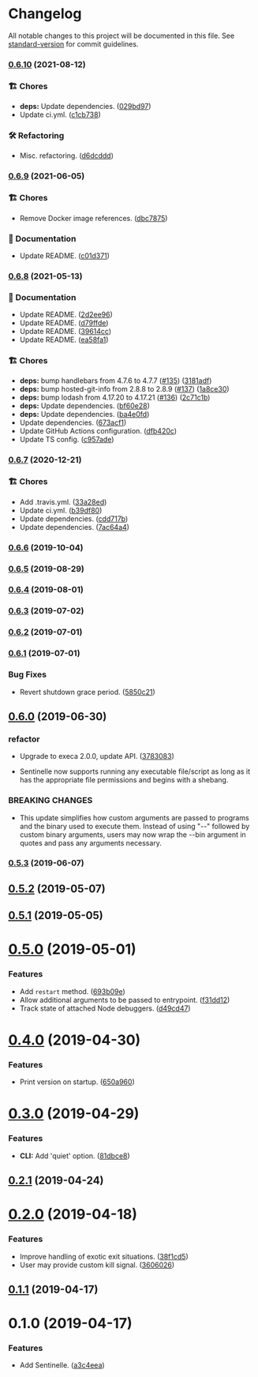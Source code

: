 # Changelog

All notable changes to this project will be documented in this file. See [standard-version](https://github.com/conventional-changelog/standard-version) for commit guidelines.

### [0.6.10](https://github.com/darkobits/sentinelle/compare/v0.6.9...v0.6.10) (2021-08-12)


### 🏗 Chores

* **deps:** Update dependencies. ([029bd97](https://github.com/darkobits/sentinelle/commit/029bd97212658202622b0ec693a2a6124fa0cb44))
* Update ci.yml. ([c1cb738](https://github.com/darkobits/sentinelle/commit/c1cb738536244060ad5b7cd35e3d51cabdb462e8))


### 🛠 Refactoring

* Misc. refactoring. ([d6dcddd](https://github.com/darkobits/sentinelle/commit/d6dcddd9aa371a58037013d907991ced743da414))

### [0.6.9](https://github.com/darkobits/sentinelle/compare/v0.6.8...v0.6.9) (2021-06-05)


### 🏗 Chores

* Remove Docker image references. ([dbc7875](https://github.com/darkobits/sentinelle/commit/dbc787545c3e06a5c0dba8319b213c719b5daa50))


### 📖 Documentation

* Update README. ([c01d371](https://github.com/darkobits/sentinelle/commit/c01d37158fc904f8730e5d909cdfd898581c8df7))

### [0.6.8](https://github.com/darkobits/sentinelle/compare/v0.6.7...v0.6.8) (2021-05-13)


### 📖 Documentation

* Update README. ([2d2ee96](https://github.com/darkobits/sentinelle/commit/2d2ee967cfa4d7b734cdc459c0c653e26dc94068))
* Update README. ([d79ffde](https://github.com/darkobits/sentinelle/commit/d79ffde6941ec077e2b789c6d6eee5a7dbb79194))
* Update README. ([39614cc](https://github.com/darkobits/sentinelle/commit/39614ccbf3fdfbeefff06e715381817e2fa495c6))
* Update README. ([ea58fa1](https://github.com/darkobits/sentinelle/commit/ea58fa10314497006c6d73cad16e024e6e49fac2))


### 🏗 Chores

* **deps:** bump handlebars from 4.7.6 to 4.7.7 ([#135](https://github.com/darkobits/sentinelle/issues/135)) ([3181adf](https://github.com/darkobits/sentinelle/commit/3181adf17d07637f426c58075ac9239f5a2b9129))
* **deps:** bump hosted-git-info from 2.8.8 to 2.8.9 ([#137](https://github.com/darkobits/sentinelle/issues/137)) ([1a8ce30](https://github.com/darkobits/sentinelle/commit/1a8ce309b248836390280806da3dcef1d314b7e4))
* **deps:** bump lodash from 4.17.20 to 4.17.21 ([#136](https://github.com/darkobits/sentinelle/issues/136)) ([2c71c1b](https://github.com/darkobits/sentinelle/commit/2c71c1bdf98bdc97ba62dd9e26f1b075a32bb8aa))
* **deps:** Update dependencies. ([bf60e28](https://github.com/darkobits/sentinelle/commit/bf60e28f90d2f41a7fbded1b9c2957c42e2485c3))
* **deps:** Update dependencies. ([ba4e0fd](https://github.com/darkobits/sentinelle/commit/ba4e0fd13fff24bf24f0c36623d4f0e96a95f657))
* Update dependencies. ([673acf1](https://github.com/darkobits/sentinelle/commit/673acf1fa140e63dfa1f23acc136676cdc8cfde9))
* Update GitHub Actions configuration. ([dfb420c](https://github.com/darkobits/sentinelle/commit/dfb420c8cb5dfb07c4c040479118817622c32705))
* Update TS config. ([c957ade](https://github.com/darkobits/sentinelle/commit/c957ade62cd319488c7d917a9d05f628f5634a98))

### [0.6.7](https://github.com/darkobits/sentinelle/compare/v0.6.6...v0.6.7) (2020-12-21)


### 🏗 Chores

* Add .travis.yml. ([33a28ed](https://github.com/darkobits/sentinelle/commit/33a28ede03b96daebbcf39b6f324347327fc0e3c))
* Update ci.yml. ([b39df80](https://github.com/darkobits/sentinelle/commit/b39df80cf09649b707e8218be2d9d164e32274a0))
* Update dependencies. ([cdd717b](https://github.com/darkobits/sentinelle/commit/cdd717b346302561bb99cb55f6e7d1bcac413188))
* Update dependencies. ([7ac64a4](https://github.com/darkobits/sentinelle/commit/7ac64a430269c0d7f12af6751d2c7adc2bec998b))

### [0.6.6](https://github.com/darkobits/sentinelle/compare/v0.6.5...v0.6.6) (2019-10-04)

### [0.6.5](https://github.com/darkobits/sentinelle/compare/v0.6.4...v0.6.5) (2019-08-29)

### [0.6.4](https://github.com/darkobits/sentinelle/compare/v0.6.3...v0.6.4) (2019-08-01)



### [0.6.3](https://github.com/darkobits/sentinelle/compare/v0.6.2...v0.6.3) (2019-07-02)



### [0.6.2](https://github.com/darkobits/sentinelle/compare/v0.6.1...v0.6.2) (2019-07-01)



### [0.6.1](https://github.com/darkobits/sentinelle/compare/v0.6.0...v0.6.1) (2019-07-01)


### Bug Fixes

* Revert shutdown grace period. ([5850c21](https://github.com/darkobits/sentinelle/commit/5850c21))



## [0.6.0](https://github.com/darkobits/sentinelle/compare/v0.5.3...v0.6.0) (2019-06-30)


### refactor

* Upgrade to execa 2.0.0, update API. ([3783083](https://github.com/darkobits/sentinelle/commit/3783083))

* Sentinelle now supports running any executable file/script as long as it has the appropriate file permissions and begins with a shebang.


### BREAKING CHANGES

* This update simplifies how custom arguments are passed to programs and the binary used to execute them. Instead of using "--" followed by custom binary arguments, users may now wrap the --bin argument in quotes and pass any arguments necessary.



### [0.5.3](https://github.com/darkobits/sentinelle/compare/v0.5.2...v0.5.3) (2019-06-07)



## [0.5.2](https://github.com/darkobits/sentinelle/compare/v0.5.1...v0.5.2) (2019-05-07)



## [0.5.1](https://github.com/darkobits/sentinelle/compare/v0.5.0...v0.5.1) (2019-05-05)



# [0.5.0](https://github.com/darkobits/sentinelle/compare/v0.4.0...v0.5.0) (2019-05-01)


### Features

* Add `restart` method. ([693b09e](https://github.com/darkobits/sentinelle/commit/693b09e))
* Allow additional arguments to be passed to entrypoint. ([f31dd12](https://github.com/darkobits/sentinelle/commit/f31dd12))
* Track state of attached Node debuggers. ([d49cd47](https://github.com/darkobits/sentinelle/commit/d49cd47))



# [0.4.0](https://github.com/darkobits/sentinelle/compare/v0.3.0...v0.4.0) (2019-04-30)


### Features

* Print version on startup. ([650a960](https://github.com/darkobits/sentinelle/commit/650a960))



# [0.3.0](https://github.com/darkobits/sentinelle/compare/v0.2.0...v0.3.0) (2019-04-29)


### Features

* **CLI:** Add 'quiet' option. ([81dbce8](https://github.com/darkobits/sentinelle/commit/81dbce8))



## [0.2.1](https://github.com/darkobits/sentinelle/compare/v0.2.0...v0.2.1) (2019-04-24)



# [0.2.0](https://github.com/darkobits/sentinelle/compare/v0.1.1...v0.2.0) (2019-04-18)


### Features

* Improve handling of exotic exit situations. ([38f1cd5](https://github.com/darkobits/sentinelle/commit/38f1cd5))
* User may provide custom kill signal. ([3606026](https://github.com/darkobits/sentinelle/commit/3606026))



## [0.1.1](https://github.com/darkobits/sentinelle/compare/v0.1.0...v0.1.1) (2019-04-17)



# 0.1.0 (2019-04-17)


### Features

* Add Sentinelle. ([a3c4eea](https://github.com/darkobits/sentinelle/commit/a3c4eea))

